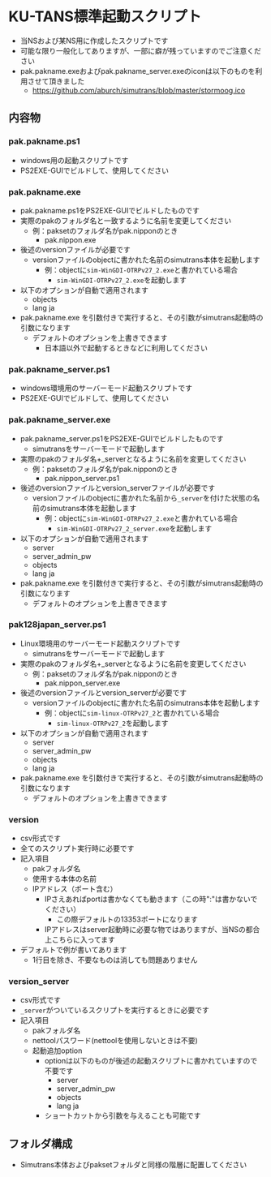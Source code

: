 # KU-TANS標準起動スクリプト
- 当NSおよび某NS用に作成したスクリプトです
- 可能な限り一般化してありますが、一部に癖が残っていますのでご注意ください
- pak.pakname.exeおよびpak.pakname_server.exeのiconは以下のものを利用させて頂きました
    - https://github.com/aburch/simutrans/blob/master/stormoog.ico
## 内容物
### pak.pakname.ps1
- windows用の起動スクリプトです
- PS2EXE-GUIでビルドして、使用してください
### pak.pakname.exe
- pak.pakname.ps1をPS2EXE-GUIでビルドしたものです
- 実際のpakのフォルダ名と一致するように名前を変更してください
    - 例：paksetのフォルダ名がpak.nipponのとき
        - pak.nippon.exe
- 後述のversionファイルが必要です
    - versionファイルのobjectに書かれた名前のsimutrans本体を起動します
        - 例：objectに`sim-WinGDI-OTRPv27_2.exe`と書かれている場合
            - `sim-WinGDI-OTRPv27_2.exe`を起動します
- 以下のオプションが自動で適用されます
    - objects
    - lang ja
- pak.pakname.exe を引数付きで実行すると、その引数がsimutrans起動時の引数になります
    - デフォルトのオプションを上書きできます
        - 日本語以外で起動するときなどに利用してください
### pak.pakname_server.ps1
- windows環境用のサーバーモード起動スクリプトです
- PS2EXE-GUIでビルドして、使用してください
### pak.pakname_server.exe
- pak.pakname_server.ps1をPS2EXE-GUIでビルドしたものです
    - simutransをサーバーモードで起動します
- 実際のpakのフォルダ名+_serverとなるように名前を変更してください
    - 例：paksetのフォルダ名がpak.nipponのとき
        - pak.nippon_server.ps1
- 後述のversionファイルとversion_serverファイルが必要です
    - versionファイルのobjectに書かれた名前から`_server`を付けた状態の名前のsimutrans本体を起動します
        - 例：objectに`sim-WinGDI-OTRPv27_2.exe`と書かれている場合
            - `sim-WinGDI-OTRPv27_2_server.exe`を起動します
- 以下のオプションが自動で適用されます
    - server
    - server_admin_pw
    - objects
    - lang ja
- pak.pakname.exe を引数付きで実行すると、その引数がsimutrans起動時の引数になります
    - デフォルトのオプションを上書きできます
### pak128japan_server.ps1
- Linux環境用のサーバーモード起動スクリプトです
    - simutransをサーバーモードで起動します
- 実際のpakのフォルダ名+_serverとなるように名前を変更してください
    - 例：paksetのフォルダ名がpak.nipponのとき
        - pak.nippon_server.exe
- 後述のversionファイルとversion_serverが必要です
    - versionファイルのobjectに書かれた名前のsimutrans本体を起動します
        - 例：objectに`sim-linux-OTRPv27_2`と書かれている場合
            - `sim-linux-OTRPv27_2`を起動します
- 以下のオプションが自動で適用されます
    - server
    - server_admin_pw
    - objects
    - lang ja
- pak.pakname.exe を引数付きで実行すると、その引数がsimutrans起動時の引数になります
    - デフォルトのオプションを上書きできます
### version
- csv形式です
- 全てのスクリプト実行時に必要です
- 記入項目
    - pakフォルダ名
    - 使用する本体の名前
    - IPアドレス（ポート含む）
        - IPさえあればportは書かなくても動きます（この時":"は書かないでください）
            - この際デフォルトの13353ポートになります
        - IPアドレスはserver起動時に必要な物ではありますが、当NSの都合上こちらに入ってます
- デフォルトで例が書いてあります
    - 1行目を除き、不要なものは消しても問題ありません

### version_server
- csv形式です
- `_server`がついているスクリプトを実行するときに必要です
- 記入項目
    - pakフォルダ名
    - nettoolパスワード(nettoolを使用しないときは不要)
    - 起動追加option
        - optionは以下のものが後述の起動スクリプトに書かれていますので不要です
            - server
            - server_admin_pw
            - objects
            - lang ja
        - ショートカットから引数を与えることも可能です

## フォルダ構成
- Simutrans本体およびpaksetフォルダと同様の階層に配置してください